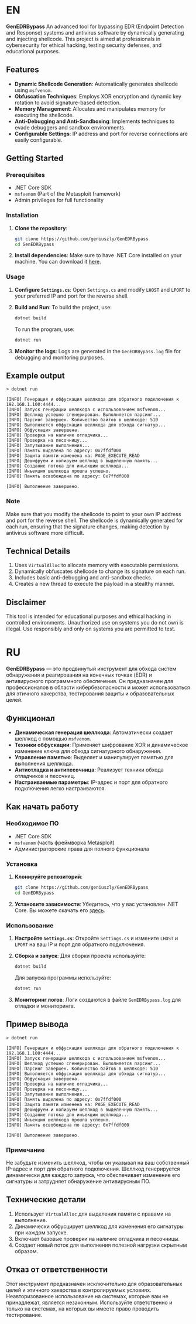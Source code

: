 
# EN
**GenEDRBypass** An advanced tool for bypassing EDR (Endpoint Detection and Response) systems and antivirus software by dynamically generating and injecting shellcode. This project is aimed at professionals in cybersecurity for ethical hacking, testing security defenses, and educational purposes.

## Features
- **Dynamic Shellcode Generation**: Automatically generates shellcode using `msfvenom`.
- **Obfuscation Techniques**: Employs XOR encryption and dynamic key rotation to avoid signature-based detection.
- **Memory Management**: Allocates and manipulates memory for executing the shellcode.
- **Anti-Debugging and Anti-Sandboxing**: Implements techniques to evade debuggers and sandbox environments.
- **Configurable Settings**: IP address and port for reverse connections are easily configurable.


## Getting Started
### Prerequisites
- .NET Core SDK
- `msfvenom` (Part of the Metasploit framework)
- Admin privileges for full functionality

### Installation
1. **Clone the repository**:
    ```bash
    git clone https://github.com/geniuszly/GenEDRBypass
    cd GenEDRBypass
    ```

2. **Install dependencies**:
    Make sure to have .NET Core installed on your machine. You can download it [here](https://dotnet.microsoft.com/download).

### Usage
1. **Configure `Settings.cs`**:
   Open `Settings.cs` and modify `LHOST` and `LPORT` to your preferred IP and port for the reverse shell.

2. **Build and Run**:
   To build the project, use:
    ```bash
    dotnet build
    ```
   To run the program, use:
    ```bash
    dotnet run
    ```

3. **Monitor the logs**:
   Logs are generated in the `GenEDRBypass.log` file for debugging and monitoring purposes.

## Example output
```
> dotnet run

[INFO] Генерация и обфускация шеллкода для обратного подключения к 192.168.1.100:4444...
[INFO] Запуск генерации шеллкода с использованием msfvenom...
[INFO] Шеллкод успешно сгенерирован. Выполняется парсинг...
[INFO] Парсинг завершен. Количество байтов в шеллкоде: 510
[INFO] Выполняется обфускация шеллкода для обхода сигнатур...
[INFO] Обфускация завершена.
[INFO] Проверка на наличие отладчика...
[INFO] Проверка на песочницу...
[INFO] Запутывание выполнения...
[INFO] Память выделена по адресу: 0x7ffdf000
[INFO] Защита памяти изменена на: PAGE_EXECUTE_READ
[INFO] Дешифруем и копируем шеллкод в выделенную память...
[INFO] Создание потока для инъекции шеллкода...
[INFO] Инъекция шеллкода прошла успешно.
[INFO] Память освобождена по адресу: 0x7ffdf000

[INFO] Выполнение завершено.
```

### Note
Make sure that you modify the shellcode to point to your own IP address and port for the reverse shell. The shellcode is dynamically generated for each run, ensuring that the signature changes, making detection by antivirus software more difficult.


## Technical Details
1. Uses `VirtualAlloc` to allocate memory with executable permissions.
2. Dynamically obfuscates shellcode to change its signature on each run.
3. Includes basic anti-debugging and anti-sandbox checks.
4. Creates a new thread to execute the payload in a stealthy manner.


## Disclaimer
This tool is intended for educational purposes and ethical hacking in controlled environments. Unauthorized use on systems you do not own is illegal. Use responsibly and only on systems you are permitted to test.



# RU
**GenEDRBypass** — это продвинутый инструмент для обхода систем обнаружения и реагирования на конечных точках (EDR) и антивирусного программного обеспечения. Он предназначен для профессионалов в области кибербезопасности и может использоваться для этичного хакерства, тестирования защиты и образовательных целей.


## Функционал
- **Динамическая генерация шеллкода**: Автоматически создает шеллкод с помощью `msfvenom`.
- **Техники обфускации**: Применяет шифрование XOR и динамическое изменение ключа для обхода сигнатурного обнаружения.
- **Управление памятью**: Выделяет и манипулирует памятью для выполнения шеллкода.
- **Антиотладка и антипесочница**: Реализует техники обхода отладчиков и песочниц.
- **Настраиваемые параметры**: IP-адрес и порт для обратного подключения легко настраиваются.

## Как начать работу
### Необходимое ПО
- .NET Core SDK
- `msfvenom` (часть фреймворка Metasploit)
- Администраторские права для полного функционала

### Установка
1. **Клонируйте репозиторий**:
    ```bash
    git clone https://github.com/geniuszly/GenEDRBypass
    cd GenEDRBypass
    ```

2. **Установите зависимости**:
    Убедитесь, что у вас установлен .NET Core. Вы можете скачать его [здесь](https://dotnet.microsoft.com/download).

### Использование
1. **Настройте `Settings.cs`**:
   Откройте `Settings.cs` и измените `LHOST` и `LPORT` на ваш IP и порт для обратного подключения.

2. **Сборка и запуск**:
   Для сборки проекта используйте:
    ```bash
    dotnet build
    ```
   Для запуска программы используйте:
    ```bash
    dotnet run
    ```

3. **Мониторинг логов**:
   Логи создаются в файле `GenEDRBypass.log` для отладки и мониторинга.

## Пример вывода
```
> dotnet run

[INFO] Генерация и обфускация шеллкода для обратного подключения к 192.168.1.100:4444...
[INFO] Запуск генерации шеллкода с использованием msfvenom...
[INFO] Шеллкод успешно сгенерирован. Выполняется парсинг...
[INFO] Парсинг завершен. Количество байтов в шеллкоде: 510
[INFO] Выполняется обфускация шеллкода для обхода сигнатур...
[INFO] Обфускация завершена.
[INFO] Проверка на наличие отладчика...
[INFO] Проверка на песочницу...
[INFO] Запутывание выполнения...
[INFO] Память выделена по адресу: 0x7ffdf000
[INFO] Защита памяти изменена на: PAGE_EXECUTE_READ
[INFO] Дешифруем и копируем шеллкод в выделенную память...
[INFO] Создание потока для инъекции шеллкода...
[INFO] Инъекция шеллкода прошла успешно.
[INFO] Память освобождена по адресу: 0x7ffdf000

[INFO] Выполнение завершено.
```

### Примечание
Не забудьте изменить шеллкод, чтобы он указывал на ваш собственный IP-адрес и порт для обратного подключения. Шеллкод генерируется динамически для каждого запуска, что обеспечивает изменение его сигнатуры и затрудняет обнаружение антивирусным ПО.


## Технические детали
1. Использует `VirtualAlloc` для выделения памяти с правами на выполнение.
2. Динамически обфусцирует шеллкод для изменения его сигнатуры при каждом запуске.
3. Включает базовые проверки на наличие отладчика и песочницы.
4. Создает новый поток для выполнения полезной нагрузки скрытным образом.

## Отказ от ответственности
Этот инструмент предназначен исключительно для образовательных целей и этичного хакерства в контролируемых условиях. Неавторизованное использование на системах, которые вам не принадлежат, является незаконным. Используйте ответственно и только на системах, на которых вы имеете право проводить тестирование.

